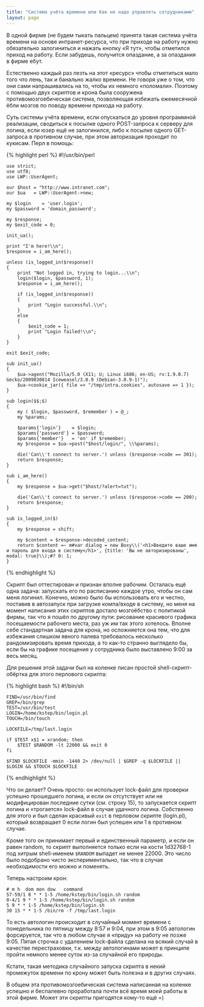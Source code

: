 ```yaml
---
title: "Система учёта времени или Как не надо управлять сотрудниками"
layout: page 
---
```

В одной фирме (не будем тыкать пальцем) принята такая система учёта времени на основе интранет-ресурса, что при приходе на работу нужно обязательно залогиниться и нажать кнопку «Я тут», чтобы отметился приход на работу. Если забудешь, получится опаздание, а за опаздания в фирме ебут.

Естественно каждый раз лезть на этот «ресурс» чтобы отметиться мало того что лень, так и банально жалко времени. Не говоря уже о том, что они сами напрашивались на то, чтобы их немного «поломали». Поэтому с помощью двух скриптов и крона была сооружена противомозгоебическая система, позволяющая избежать ежемесячной ёбли мозгов по поводу времени прихода на работу.

Суть системы учёта времени, если опускаться до уровня программной реализации, сводиться к посылке одного POST-запроса к серверу для логина, если юзер ещё не залогинился, либо к посылке одного GET-запроса в противном случае, при этом авторизация проходит по кукисам. Перл в помощь:
    
{% highlight perl %}
    #!/usr/bin/perl  
      
    use strict;  
    use utf8;  
    use LWP::UserAgent;  
      
    our $host = "http://www.intranet.com";  
    our $ua   = LWP::UserAgent->new;  
      
    my $login    = 'user.login';  
    my $password = 'domain_password';  
      
    my $response;  
    my $exit_code = 0;  
      
    init_ua();  
      
    print "I'm here!\\n";  
    $response = i_am_here();  
      
    unless (is_logged_in($response))  
    {  
    	print "Not logged in, trying to login...\\n";  
    	login($login, $password, 1);  
    	$response = i_am_here();  
      
    	if (is_logged_in($response))  
    	{  
    		print "Login successful.\\n";  
    	}  
    	else  
    	{  
    		$exit_code = 1;  
    		print "Login failed!\\n";  
    	}  
    }  
      
    exit $exit_code;  
      
    sub init_ua()  
    {  
    	$ua->agent("Mozilla/5.0 (X11; U; Linux i686; en-US; rv:1.9.0.7) Gecko/2009030814 Iceweasel/3.0.9 (Debian-3.0.9-1)");  
    	$ua->cookie_jar({ file => "/tmp/intra.cookies", autosave => 1 });  
    }  
      
    sub login($$;$)  
    {  
    	my ( $login, $password, $remember ) = @_;  
    	my %params;  
      
    	$params{'login'}    = $login;  
    	$params{'password'} = $password;  
    	$params{'member'}   = 'on' if $remember;  
    	my $response = $ua->post("$host/login/", \\%params);  
      
    	die('Can\\'t connect to server.') unless ($response->code == 301);  
    	return $response;  
    }  
      
    sub i_am_here()  
    {  
    	my $response = $ua->get("$host/?alert=tut");  
      
    	die('Can\\'t connect to server.') unless ($response->code == 200);  
    	return $response;  
    }  
      
    sub is_logged_in($)  
    {  
    	my $response = shift;  
    	  
    	my $content = $response->decoded_content;  
    	return $content =~ m#var dialog = new Boxy\\('<h1>Введите ваше имя и пароль для входа в систему</h1>', {title: 'Вы не авторизированы', modal: true}\\);#? 0: 1;  
    }  
{% endhighlight %}

Скрипт был оттестирован и признан вполне рабочим. Осталась ещё одна задача: запускать его по расписанию каждое утро, чтобы он сам меня логинил. Конечно, можно было бы использовать его и честно, поставив в автозапуск при загрузке компа/входе в систему, но меня на момент написания этих скриптов достало мозгоёбство с политикой фирмы, так что я пошёл по другому пути: рисование красивого графика посещаемости рабочего места, раз уж им так этого хотелось. Вполне себе стандартная задача для крона, но осложняется она тем, что для избежания слишком явного палева требовалось несколько рандомизировать время прихода, а то как-то странно выглядело бы, если бы на графике посещения у сотрудника было выставлено 9:00 за весь месяц.

Для решения этой задачи был на коленке писан простой shell-скрипт-обёртка для этого перлового скрипта:
    
{% highlight bash %}
    #!/bin/sh  
      
    FIND=/usr/bin/find  
    GREP=/bin/grep  
    TEST=/usr/bin/test  
    LOGIN=/home/kstep/bin/login.pl  
    TOUCH=/bin/touch  
      
    LOCKFILE=/tmp/last.login  
      
    if $TEST x$1 = xrandom; then  
    	$TEST $RANDOM -lt 22000 && exit 0  
    fi  
      
    $FIND $LOCKFILE -mmin -1440 2> /dev/null | $GREP -q $LOCKFILE || $LOGIN && $TOUCH $LOCKFILE  
{% endhighlight %}
 

Что он делает? Очень просто: он использует lock-файл для проверки успешно прошедшего логина, и если он отсутствует или не модифицирован последние сутки (см. строку 15), то запускается скрипт логина и «трогается» lock-файл в случае удачного логина. Собственно для этого и был сделан красивый `exit` в перловом скрипте (login.pl), который возвращает 0 если логин был успешен или 1 в противном случае.

Кроме того он принимает первый и единственный параметр, и если он равен random, то скрипт выполняется только если на кости 1d32768-1 под хитрым shell-именем `$RANDOM` выпадет не менее 22000. Это число было подобрано чисто экспериментально, так что в случае необходимости его можно и поменять.

Теперь настроим крон:
    
    # m h  dom mon dow   command  
    57-59/1 8 * * 1-5 /home/kstep/bin/login.sh random  
    0-4/1 9 * * 1-5 /home/kstep/bin/login.sh random  
    5 9 * * 1-5 /home/kstep/bin/login.sh  
    30 15 * * 1-5 /bin/rm -f /tmp/last.login  
    

То есть автологин происходит в случайный момент времени с понедельника по пятницу между 8:57 и 9:04, при этом в 9:05 автологин форсируется, так что в любом случае я «приду» на работу не позже 9:05. Пятая строчка с удалением lock-файла сделана на всякий случай в качестве перестраховки, т.к. между автологинами может в принципе пройти немного менее суток из-за случайной его природы.

Кстати, такая методика случайного запуска скрипта в некий промежуток времени по крону может быть полезна и в других случаях.

В общем эта противомозгоебическая система написанная на коленке успешно и беспалевно проработала почти всё время моей работы в этой фирме. Может эти скрипты пригодятся кому-то ещё =)
